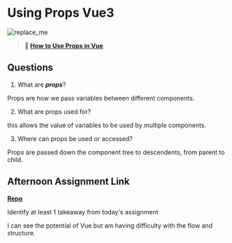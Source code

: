 # Using Props Vue3

![replace_me](https://codeworks.blob.core.windows.net/public/assets/img/illustrations/placeholder.svg)

> **📖 [How to Use Props in Vue](https://codeworksacademy.com/fs-student-guide/resources/wk6/02-Props)**

## Questions

1. What are ***props***?

Props are how we pass variables between different components.

2. What are props used for?

this allows the value of variables to be used by multiple components.

3. Where can props be used or accessed?

Props are passed down the component tree to descendents, from parent to child. 

## Afternoon Assignment Link

**[Repo](https://iangrell.github.io/gifted-re-vued/)**

Identify at least 1 takeaway from today's assignment

I can see the potential of Vue but am having difficulty with the flow and structure. 
